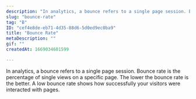 ```yaml
---
description: "In analytics, a bounce refers to a single page session. Bounce rate is the percentage of single views on a specific page. The lower the bounce rate is the better. A low bounce rate shows how successfully your visitors were interacted with pages."
slug: "bounce-rate"
tag: "B"
ID: "cef4e8de-eb71-4d35-88d6-5d0ed9ec0ba9"
title: "Bounce Rate"
metaDescription: ""
gif: ""
createdAt: 1669034601599

---
```

In analytics, a bounce refers to a single page session. Bounce rate is the percentage of single views on a specific page. The lower the bounce rate is the better. A low bounce rate shows how successfully your visitors were interacted with pages.
